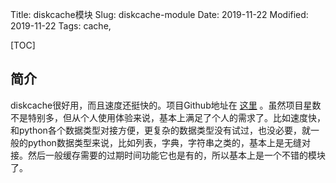 Title: diskcache模块
Slug: diskcache-module
Date: 2019-11-22
Modified: 2019-11-22
Tags:  cache, 

[TOC]

## 简介

diskcache很好用，而且速度还挺快的。项目Github地址在 [这里]( https://github.com/grantjenks/python-diskcache/ ) 。虽然项目星数不是特别多，但从个人使用体验来说，基本上满足了个人的需求了。比如速度快，和python各个数据类型对接方便，更复杂的数据类型没有试过，也没必要，就一般的python数据类型来说，比如列表，字典，字符串之类的，基本上是无缝对接。然后一般缓存需要的过期时间功能它也是有的，所以基本上是一个不错的模块了。

